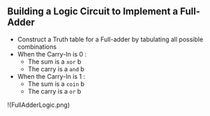 ## Building a Logic Circuit to Implement a Full-Adder
- Construct a Truth table for a Full-adder by tabulating all possible combinations
- When the Carry-In is 0 : 
    - The sum is a `xor` b
    - The carry is a `and` b
- When the Carry-In is 1 :
    - The sum is a `coin` b
    - The carry is a `or` b

!(FullAdderLogic.png)